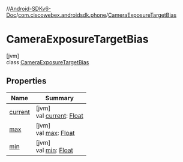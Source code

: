 //[Android-SDKv6-Doc](../../../index.md)/[com.ciscowebex.androidsdk.phone](../index.md)/[CameraExposureTargetBias](index.md)

# CameraExposureTargetBias

[jvm]\
class [CameraExposureTargetBias](index.md)

## Properties

| Name | Summary |
|---|---|
| [current](current.md) | [jvm]<br>val [current](current.md): [Float](https://kotlinlang.org/api/latest/jvm/stdlib/kotlin/-float/index.html) |
| [max](max.md) | [jvm]<br>val [max](max.md): [Float](https://kotlinlang.org/api/latest/jvm/stdlib/kotlin/-float/index.html) |
| [min](min.md) | [jvm]<br>val [min](min.md): [Float](https://kotlinlang.org/api/latest/jvm/stdlib/kotlin/-float/index.html) |
